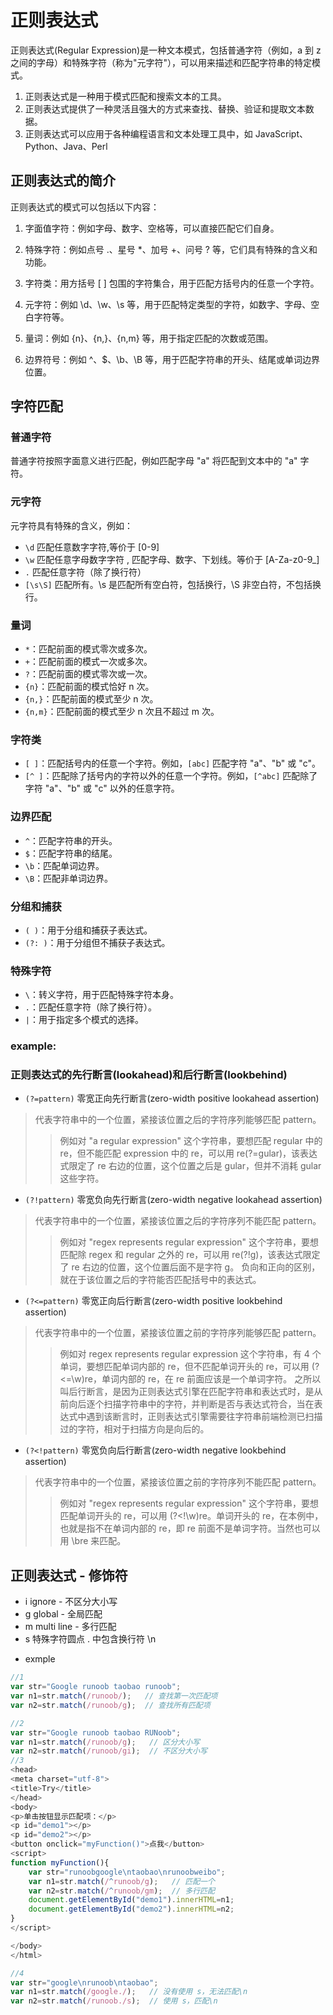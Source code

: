 # 正则表达式
<p>正则表达式(Regular Expression)是一种文本模式，包括普通字符（例如，a 到 z 之间的字母）和特殊字符（称为"元字符"），可以用来描述和匹配字符串的特定模式。</p>

1. 正则表达式是一种用于模式匹配和搜索文本的工具。  
2. 正则表达式提供了一种灵活且强大的方式来查找、替换、验证和提取文本数据。
3. 正则表达式可以应用于各种编程语言和文本处理工具中，如 JavaScript、Python、Java、Perl

## 正则表达式的简介
正则表达式的模式可以包括以下内容：

1. 字面值字符：例如字母、数字、空格等，可以直接匹配它们自身。

2. 特殊字符：例如点号 .、星号 *、加号 +、问号 ? 等，它们具有特殊的含义和功能。

3. 字符类：用方括号 [ ] 包围的字符集合，用于匹配方括号内的任意一个字符。

4. 元字符：例如 \d、\w、\s 等，用于匹配特定类型的字符，如数字、字母、空白字符等。

5. 量词：例如 {n}、{n,}、{n,m} 等，用于指定匹配的次数或范围。

6. 边界符号：例如 ^、$、\b、\B 等，用于匹配字符串的开头、结尾或单词边界位置。

## 字符匹配

### 普通字符
普通字符按照字面意义进行匹配，例如匹配字母 "a" 将匹配到文本中的 "a" 字符。

### 元字符
元字符具有特殊的含义，例如：
- `\d` 匹配任意数字字符,等价于 [0-9]
- `\w` 匹配任意字母数字字符 , 匹配字母、数字、下划线。等价于 [A-Za-z0-9_]
- `.` 匹配任意字符（除了换行符）
- `[\s\S]` 匹配所有。\s 是匹配所有空白符，包括换行，\S 非空白符，不包括换行。

### 量词
- `*`：匹配前面的模式零次或多次。
- `+`：匹配前面的模式一次或多次。
- `?`：匹配前面的模式零次或一次。
- `{n}`：匹配前面的模式恰好 n 次。
- `{n,}`：匹配前面的模式至少 n 次。
- `{n,m}`：匹配前面的模式至少 n 次且不超过 m 次。

### 字符类
- `[ ]`：匹配括号内的任意一个字符。例如，`[abc]` 匹配字符 "a"、"b" 或 "c"。
- `[^ ]`：匹配除了括号内的字符以外的任意一个字符。例如，`[^abc]` 匹配除了字符 "a"、"b" 或 "c" 以外的任意字符。

### 边界匹配
- `^`：匹配字符串的开头。
- `$`：匹配字符串的结尾。
- `\b`：匹配单词边界。
- `\B`：匹配非单词边界。

### 分组和捕获
- `( )`：用于分组和捕获子表达式。
- `(?: )`：用于分组但不捕获子表达式。

### 特殊字符
- `\`：转义字符，用于匹配特殊字符本身。
- `.`：匹配任意字符（除了换行符）。
- `|`：用于指定多个模式的选择。

### example:

### 正则表达式的先行断言(lookahead)和后行断言(lookbehind)
- `(?=pattern)` 零宽正向先行断言(zero-width positive lookahead assertion)
>代表字符串中的一个位置，紧接该位置之后的字符序列能够匹配 pattern。
>>例如对 "a regular expression" 这个字符串，要想匹配 regular 中的 re，但不能匹配 expression 中的 re，可以用 re(?=gular)，该表达式限定了 re 右边的位置，这个位置之后是 gular，但并不消耗 gular 这些字符。
- `(?!pattern)` 零宽负向先行断言(zero-width negative lookahead assertion)
>代表字符串中的一个位置，紧接该位置之后的字符序列不能匹配 pattern。
>>例如对 "regex represents regular expression" 这个字符串，要想匹配除 regex 和 regular 之外的 re，可以用 re(?!g)，该表达式限定了 re 右边的位置，这个位置后面不是字符 g。
>>负向和正向的区别，就在于该位置之后的字符能否匹配括号中的表达式。
- `(?<=pattern)` 零宽正向后行断言(zero-width positive lookbehind assertion)
>代表字符串中的一个位置，紧接该位置之前的字符序列能够匹配 pattern。
>>例如对 regex represents regular expression 这个字符串，有 4 个单词，要想匹配单词内部的 re，但不匹配单词开头的 re，可以用 (?<=\w)re，单词内部的 re，在 re 前面应该是一个单词字符。
>>之所以叫后行断言，是因为正则表达式引擎在匹配字符串和表达式时，是从前向后逐个扫描字符串中的字符，并判断是否与表达式符合，当在表达式中遇到该断言时，正则表达式引擎需要往字符串前端检测已扫描过的字符，相对于扫描方向是向后的。
- `(?<!pattern)` 零宽负向后行断言(zero-width negative lookbehind assertion)
>代表字符串中的一个位置，紧接该位置之前的字符序列不能匹配 pattern。
>>例如对 "regex represents regular expression" 这个字符串，要想匹配单词开头的 re，可以用 (?<!\w)re。单词开头的 re，在本例中，也就是指不在单词内部的 re，即 re 前面不是单词字符。当然也可以用 \bre 来匹配。

## 正则表达式 - 修饰符
- i ignore - 不区分大小写
- g global - 全局匹配
- m	multi line - 多行匹配
- s	特殊字符圆点 . 中包含换行符 \n

* exmple
```javascript
//1
var str="Google runoob taobao runoob"; 
var n1=str.match(/runoob/);   // 查找第一次匹配项
var n2=str.match(/runoob/g);  // 查找所有匹配项

//2
var str="Google runoob taobao RUNoob"; 
var n1=str.match(/runoob/g);   // 区分大小写
var n2=str.match(/runoob/gi);  // 不区分大小写
//3
<head>
<meta charset="utf-8">
<title>Try</title>
</head>
<body>
<p>单击按钮显示匹配项：</p>
<p id="demo1"></p>
<p id="demo2"></p>
<button onclick="myFunction()">点我</button>
<script>
function myFunction(){
	var str="runoobgoogle\ntaobao\nrunoobweibo";
    var n1=str.match(/^runoob/g);   // 匹配一个
    var n2=str.match(/^runoob/gm);  // 多行匹配
	document.getElementById("demo1").innerHTML=n1;
	document.getElementById("demo2").innerHTML=n2;
}
</script>

</body>
</html>

//4
var str="google\nrunoob\ntaobao";
var n1=str.match(/google./);   // 没有使用 s，无法匹配\n
var n2=str.match(/runoob./s);  // 使用 s，匹配\n
```